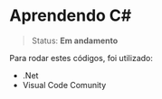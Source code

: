 <h1>Aprendendo C#</h1>

> Status: **Em andamento** 

Para rodar estes códigos, foi utilizado:
* .Net
* Visual Code Comunity
